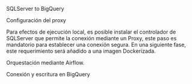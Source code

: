 SQLServer to BigQuery

Configuración del proxy

Para efectos de ejecución local, es posible instalar el controlador de SQLServer que permite la conexión mediante un Proxy, este paso es mandatorio para establecer una conexión segura. En una siguiente fase, este
requerimiento será añadido a una imagen Dockerizada.

Orquestación mediante Airflow.

Conexión y escritura en BigQuery